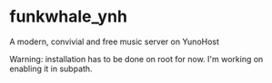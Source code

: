 # funkwhale_ynh
A modern, convivial and free music server on YunoHost

Warning: installation has to be done on root for now. I'm working on enabling it in subpath.